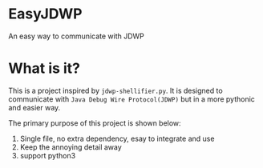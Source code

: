 # EasyJDWP
An easy way to communicate with JDWP

# What is it?

This is a project inspired by `jdwp-shellifier.py`. It is designed to communicate with `Java Debug Wire Protocol(JDWP)` but in a more pythonic and easier way. 

The primary purpose of this project is shown below:

1. Single file, no extra dependency, esay to integrate and use
2. Keep the annoying detail away
3. support python3